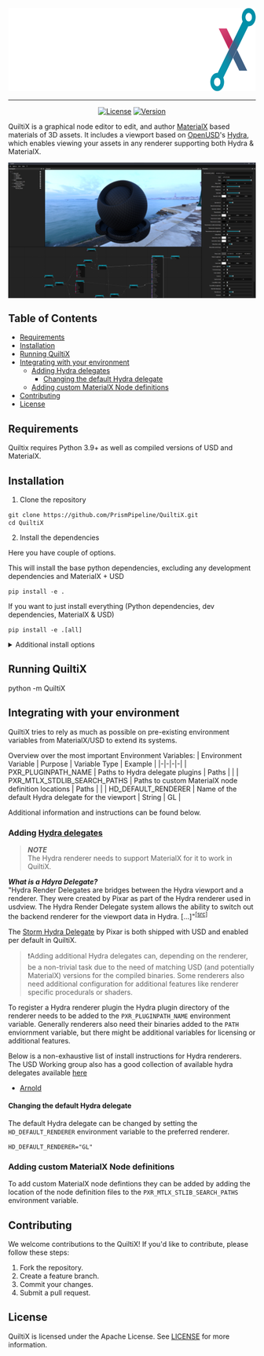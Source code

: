<p align="center">
  <img src="media/quiltix-logo-full.svg" height="170" />
</p>

----  

<div align="center">

[![License](https://img.shields.io/badge/License-Apache%202.0-blue.svg)](https://github.com/PrismPipeline/QuiltiX/LICENSE)
[![Version](https://img.shields.io/github/v/release/PrismPipeline/QuiltiX/releases)](https://github.com/PrismPipeline/QuiltiX/releases/latest)
</div>

QuiltiX is a graphical node editor to edit, and author [MaterialX](https://materialx.org/) based materials of 3D assets. It includes a viewport based on [OpenUSD](https://www.openusd.org/release/index.html)'s [Hydra](https://openusd.org/release/glossary.html#hydra), which enables viewing your assets in any renderer supporting both Hydra & MaterialX.

<img align="center" padding=5 src="media/QuiltiX.png"> 

## Table of Contents  <!-- omit from toc -->

- [Requirements](#requirements)
- [Installation](#installation)
- [Running QuiltiX](#running-quiltix)
- [Integrating with your environment](#integrating-with-your-environment)
  - [Adding Hydra delegates](#adding-hydra-delegates)
    - [Changing the default Hydra delegate](#changing-the-default-hydra-delegate)
  - [Adding custom MaterialX Node definitions](#adding-custom-materialx-node-definitions)
- [Contributing](#contributing)
- [License](#license)

## Requirements
Quiltix requires Python 3.9+ as well as compiled versions of USD and MaterialX.

## Installation
1) Clone the repository

```
git clone https://github.com/PrismPipeline/QuiltiX.git
cd QuiltiX
```

2) Install the dependencies

Here you have couple of options.

This will install the base python dependencies, excluding any development dependencies and MaterialX + USD

```
pip install -e . 
```

If you want to just install everything (Python dependencies, dev dependencies, MaterialX & USD)
```
pip install -e .[all]
```

<details>
  <summary>Additional install options</summary>

These are the additional install options available
```
pip install -e .[usd,materialx,dev]
```
For more information see [pyproject.toml](pyproject.toml)
</details>


## Running QuiltiX

python -m QuiltiX 

## Integrating with your environment
QuiltiX tries to rely as much as possible on pre-existing environment variables from MaterialX/USD to extend its systems.

Overview over the most important Environment Variables:
| Environment Variable | Purpose | Variable Type | Example |
|-|-|-|-|
| PXR_PLUGINPATH_NAME | Paths to Hydra delegate plugins | Paths | |
| PXR_MTLX_STDLIB_SEARCH_PATHS | Paths to custom MaterialX node definition locations | Paths | |
| HD_DEFAULT_RENDERER | Name of the default Hydra delegate for the viewport | String | GL |

Additional information and instructions can be found below.

### Adding [Hydra delegates](https://openusd.org/release/glossary.html#hydra)
> **_NOTE_**  
> The Hydra renderer needs to support MaterialX for it to work in QuiltiX.  


**_What is a Hdyra Delegate?_**  
"Hydra Render Delegates are bridges between the Hydra viewport and a renderer. They were created by Pixar as part of the Hydra renderer used in usdview. The Hydra Render Delegate system allows the ability to switch out the backend renderer for the viewport data in Hydra. [...]"<sup>[[src]](https://learn.foundry.com/katana/dev-guide/Plugins/HydraRenderDelegates/Introduction.html#what-is-a-hydra-render-delegate)</sup>

The [Storm Hydra Delegate](https://openusd.org/dev/api/hd_storm_page_front.html) by Pixar is both shipped with USD and enabled per default in QuiltiX. 

> ❗Adding additional Hydra delegates can, depending on the renderer, be a non-trivial task due to the need of matching USD (and potentially MaterialX) versions for the compiled binaries. Some renderers also need additional configuration for additional features like renderer specific procedurals or shaders.

To register a Hydra renderer plugin the Hydra plugin directory of the renderer needs to be added to the `PXR_PLUGINPATH_NAME` environment variable. Generally renderers also need their binaries added to the `PATH` enviornment variable, but there might be additional variables for licensing or additional features.  

Below is a non-exhaustive list of install instructions for Hydra renderers. The USD Working group also has a good collection of available hydra delegates available [here](https://wiki.aswf.io/display/WGUSD/USD+Projects+and+Resources#USDProjectsandResources-Hydra)
* [Arnold](https://github.com/Autodesk/arnold-usd#building-and-installation)

#### Changing the default Hydra delegate
The default Hydra delegate can be changed by setting the `HD_DEFAULT_RENDERER` environment variable to the preferred renderer.

```shell
HD_DEFAULT_RENDERER="GL"
``````



### Adding custom MaterialX Node definitions

To add custom MaterialX node defintions they can be added by adding the location of the node definition files to the `PXR_MTLX_STLIB_SEARCH_PATHS` environment variable.


## Contributing

We welcome contributions to the QuiltiX! If you'd like to contribute, please follow these steps:

1. Fork the repository.
2. Create a feature branch.
3. Commit your changes.
4. Submit a pull request.

## License

QuiltiX is licensed under the Apache License. See [LICENSE](LICENSE) for more information.
